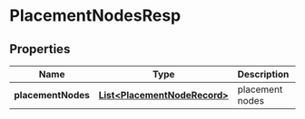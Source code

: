 # PlacementNodesResp

## Properties
Name | Type | Description | Notes
------------ | ------------- | ------------- | -------------
**placementNodes** | [**List&lt;PlacementNodeRecord&gt;**](PlacementNodeRecord.md) | placement nodes | 
